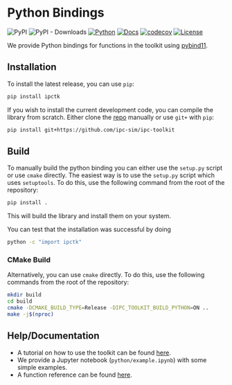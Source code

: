 # Python Bindings

![PyPI](https://img.shields.io/pypi/v/ipctk?color=brightgreen&label=PyPI&logo=python&logoColor=white)
![PyPI - Downloads](https://img.shields.io/pypi/dm/ipctk?label=PyPI%20Downloads&logo=python&logoColor=white)
[![Python](https://github.com/ipc-sim/ipc-toolkit/actions/workflows/python.yml/badge.svg)](https://github.com/ipc-sim/ipc-toolkit/actions/workflows/python.yml)
[![Docs](https://github.com/ipc-sim/ipc-toolkit/actions/workflows/docs.yml/badge.svg)](https://ipctk.xyz/)
[![codecov](https://codecov.io/github/ipc-sim/ipc-toolkit/graph/badge.svg?token=9BR6GPKRY8)](https://codecov.io/github/ipc-sim/ipc-toolkit)
[![License](https://img.shields.io/github/license/ipc-sim/ipc-toolkit.svg?color=blue)](https://github.com/ipc-sim/ipc-toolkit/blob/main/LICENSE)

We provide Python bindings for functions in the toolkit using [pybind11](https://github.com/pybind/pybind11).

## Installation

To install the latest release, you can use `pip`:

```sh
pip install ipctk
```

If you wish to install the current development code, you can compile the library from scratch. Either clone the [repo](https://github.com/ipc-sim/ipc-toolkit) manually or use `git+` with `pip`:

```sh
pip install git+https://github.com/ipc-sim/ipc-toolkit
```

## Build

To manually build the python binding you can either use the `setup.py` script or use `cmake` directly. The easiest way is to use the `setup.py` script which uses `setuptools`. To do this, use the following command from the root of the repository:

```sh
pip install .
```

This will build the library and install them on your system.

You can test that the installation was successful by doing
```sh
python -c "import ipctk"
```

### CMake Build

Alternatively, you can use `cmake` directly. To do this, use the following commands from the root of the repository:

```sh
mkdir build
cd build
cmake -DCMAKE_BUILD_TYPE=Release -DIPC_TOOLKIT_BUILD_PYTHON=ON ..
make -j$(nproc)
```

## Help/Documentation

* A tutorial on how to use the toolkit can be found [here](https://ipctk.xyz/tutorial/getting_started.html).
* We provide a Jupyter notebook (`python/example.ipynb`) with some simple examples.
* A function reference can be found [here](https://ipctk.xyz/).
